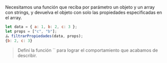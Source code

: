 Necesitamos una función que reciba por parámetro un objeto y un array con strings, y devuelva el objeto con solo las propiedades especificadas en el array.

```javascript
let data = { a: 1, b: 2, c: 3 };
let props = ["c", "b"];
ム filtrarPropiedades(data, props);
{b: 2, c: 3}
```

> Definí la función `` para lograr el comportamiento que acabamos de describir.